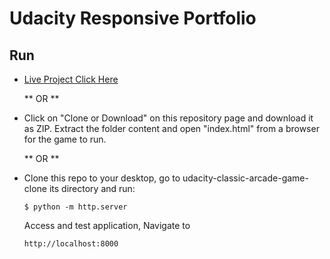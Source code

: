 # Udacity Responsive Portfolio

## Run
* [Live Project Click Here](https://vksthomas.github.io/Udacity_Responsive_Portfolio/)
  
  ** OR **
* Click on "Clone or Download" on this repository page and download it as ZIP. Extract the folder content and open "index.html" from a browser for the game to run.

  ** OR **
* Clone this repo to your desktop, go to udacity-classic-arcade-game-clone its directory and run:
    ```
    $ python -m http.server
    ```
    Access and test application, Navigate to
    ```
    http://localhost:8000
    ```
